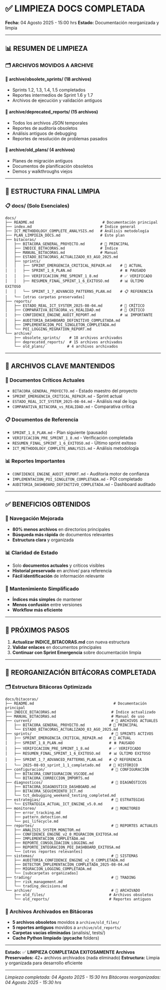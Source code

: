 # ✅ LIMPIEZA DOCS COMPLETADA

**Fecha:** 04 Agosto 2025 - 15:00 hrs
**Estado:** Documentación reorganizada y limpia

---

## 📊 **RESUMEN DE LIMPIEZA**

### **🗂️ ARCHIVOS MOVIDOS A ARCHIVE**

#### **📁 archive/obsolete_sprints/ (18 archivos)**
- Sprints 1.2, 1.3, 1.4, 1.5 completados
- Reportes intermedios de Sprint 1.6 y 1.7
- Archivos de ejecución y validación antiguos

#### **📁 archive/deprecated_reports/ (15 archivos)**
- Todos los archivos JSON temporales
- Reportes de auditoría obsoletos
- Análisis antiguos de debugging
- Reportes de resolución de problemas pasados

#### **📁 archive/old_plans/ (4 archivos)**
- Planes de migración antiguos
- Documentos de planificación obsoletos
- Demos y walkthroughs viejos

---

## 📁 **ESTRUCTURA FINAL LIMPIA**

### **📋 docs/ (Solo Esenciales)**
```
docs/
├── README.md                               # Documentación principal
├── index.md                               # Índice general
├── ICT_METHODOLOGY_COMPLETE_ANALYSIS.md   # Análisis metodología
├── PLAN_LIMPIEZA_DOCS.md                  # Este plan
├── bitacoras/
│   ├── BITACORA_GENERAL_PROYECTO.md       # 🎯 PRINCIPAL
│   ├── INDICE_BITACORAS.md                # Índice
│   ├── MANUAL_BITACORAS.md                # Manual
│   ├── ESTADO_BITACORAS_ACTUALIZADO_03_AGO_2025.md
│   ├── sprints/
│   │   ├── SPRINT_EMERGENCIA_CRITICAL_REPAIR.md    # 🚨 ACTUAL
│   │   ├── SPRINT_1_8_PLAN.md                      # ⏸️ PAUSADO
│   │   ├── VERIFICACION_PRE_SPRINT_1_8.md          # ✅ VERIFICADO
│   │   ├── RESUMEN_FINAL_SPRINT_1_6_EXITOSO.md     # 📊 ÚLTIMO EXITOSO
│   │   └── SPRINT_1_7_ADVANCED_PATTERNS_PLAN.md    # 📋 REFERENCIA
│   └── [otras carpetas preservadas]
├── reports/
│   ├── ESTADO_REAL_ICT_SYSTEM_2025-08-04.md        # 🚨 CRÍTICO
│   ├── COMPARATIVA_BITACORA_vs_REALIDAD.md         # 🚨 CRÍTICO
│   ├── CONFIDENCE_ENGINE_AUDIT_REPORT.md           # 📊 IMPORTANTE
│   ├── AUDITORIA_DASHBOARD_DEFINITIVO_COMPLETADA.md
│   ├── IMPLEMENTACION_POI_SINGLETON_COMPLETADA.md
│   └── POI_LOGGING_MIGRATION_REPORT.md
└── archive/
    ├── obsolete_sprints/    # 18 archivos archivados
    ├── deprecated_reports/  # 15 archivos archivados
    └── old_plans/          # 4 archivos archivados
```

---

## 🎯 **ARCHIVOS CLAVE MANTENIDOS**

### **🚨 Documentos Críticos Actuales**
- `BITACORA_GENERAL_PROYECTO.md` - Estado maestro del proyecto
- `SPRINT_EMERGENCIA_CRITICAL_REPAIR.md` - Sprint actual
- `ESTADO_REAL_ICT_SYSTEM_2025-08-04.md` - Análisis real de logs
- `COMPARATIVA_BITACORA_vs_REALIDAD.md` - Comparativa crítica

### **📋 Documentos de Referencia**
- `SPRINT_1_8_PLAN.md` - Plan siguiente (pausado)
- `VERIFICACION_PRE_SPRINT_1_8.md` - Verificación completada
- `RESUMEN_FINAL_SPRINT_1_6_EXITOSO.md` - Último sprint exitoso
- `ICT_METHODOLOGY_COMPLETE_ANALYSIS.md` - Análisis metodología

### **📊 Reportes Importantes**
- `CONFIDENCE_ENGINE_AUDIT_REPORT.md` - Auditoría motor de confianza
- `IMPLEMENTACION_POI_SINGLETON_COMPLETADA.md` - POI completado
- `AUDITORIA_DASHBOARD_DEFINITIVO_COMPLETADA.md` - Dashboard auditado

---

## ✅ **BENEFICIOS OBTENIDOS**

### **🎯 Navegación Mejorada**
- **80% menos archivos** en directorios principales
- **Búsqueda más rápida** de documentos relevantes
- **Estructura clara** y organizada

### **📊 Claridad de Estado**
- Solo **documentos actuales** y críticos visibles
- **Historial preservado** en archive/ para referencia
- **Fácil identificación** de información relevante

### **🔧 Mantenimiento Simplificado**
- **Índices más simples** de mantener
- **Menos confusión** entre versiones
- **Workflow más eficiente**

---

## 🚀 **PRÓXIMOS PASOS**

1. **Actualizar INDICE_BITACORAS.md** con nueva estructura
2. **Validar enlaces** en documentos principales
3. **Continuar con Sprint Emergencia** sobre documentación limpia

---

## 📁 **REORGANIZACIÓN BITÁCORAS COMPLETADA**

### **🗂️ Estructura Bitácoras Optimizada**

```
docs/bitacoras/
├── README.md                                    # Documentación principal
├── INDICE_BITACORAS.md                         # Índice actualizado
├── MANUAL_BITACORAS.md                         # Manual de uso
├── current/                                    # 📁 ARCHIVOS ACTUALES
│   ├── BITACORA_GENERAL_PROYECTO.md           # 🎯 PRINCIPAL
│   └── ESTADO_BITACORAS_ACTUALIZADO_03_AGO_2025.md
├── sprints/                                    # 📁 SPRINTS ACTIVOS
│   ├── SPRINT_EMERGENCIA_CRITICAL_REPAIR.md   # 🚨 ACTUAL
│   ├── SPRINT_1_8_PLAN.md                     # ⏸️ PAUSADO
│   ├── VERIFICACION_PRE_SPRINT_1_8.md         # ✅ VERIFICADO
│   ├── RESUMEN_FINAL_SPRINT_1_6_EXITOSO.md    # 📊 ÚLTIMO EXITOSO
│   ├── SPRINT_1_7_ADVANCED_PATTERNS_PLAN.md   # 📋 REFERENCIA
│   └── 2025-08-03_sprint_1_1_completado.md    # 📜 HISTÓRICO
├── configuracion/                              # 📁 CONFIGURACIÓN
│   ├── BITACORA_CONFIGURACION_VSCODE.md
│   └── BITACORA_CORRECCION_IMPORTS.md
├── diagnosticos/                               # 📁 DIAGNÓSTICOS
│   ├── BITACORA_DIAGNOSTICO_DASHBOARD.md
│   ├── BITACORA_SEGUIMIENTO_ICT.md
│   └── tct_debugging_weekend_testing_completed.md
├── estrategias/                                # 📁 ESTRATEGIAS
│   └── ESTRATEGIA_ACTUAL_ICT_ENGINE_v5.0.md
├── monitoreo/                                  # 📁 MONITOREO
│   ├── error_tracking.md
│   ├── pattern_detection.md
│   └── poi_lifecycle.md
├── reportes/                                   # 📁 REPORTES ACTUALES
│   ├── ANALISIS_SYSTEM_MONITOR.md
│   ├── CONFIDENCE_ENGINE_v2_0_MIGRACION_EXITOSA.md
│   ├── IMPLEMENTACION_COMPLETADA.md
│   ├── REPORTE_CONSOLIDACION_LOGGING.md
│   ├── REPORTE_INTEGRACION_POI_DASHBOARD_EXITOSA.md
│   └── [otros reportes relevantes]
├── sistemas/                                   # 📁 SISTEMAS
│   ├── AUDITORIA_CONFIDENCE_ENGINE_v2_0_COMPLETADA.md
│   ├── DETECTOR_IMPLEMENTACION_COMPLETADA_2025-08-04.md
│   ├── MIGRACION_LOGGING_COMPLETADA.md
│   └── [subcarpetas organizadas]
├── trading/                                    # 📁 TRADING
│   ├── risk_management.md
│   └── trading_decisions.md
└── archive/                                    # 📁 ARCHIVADO
    ├── old_files/                             # Archivos obsoletos
    └── old_reports/                           # Reportes antiguos
```

### **🚮 Archivos Archivados en Bitácoras**
- **5 archivos obsoletos** movidos a `archive/old_files/`
- **5 reportes antiguos** movidos a `archive/old_reports/`
- **Carpetas vacías eliminadas** (analisis/, tests/)
- **Cache Python limpiado** (__pycache__ folders)

---

**Estado:** ✅ **LIMPIEZA COMPLETADA EXITOSAMENTE**
**Archivos Preservados:** 42+ archivos archivados (nada eliminado)
**Estructura:** Limpia y organizada para desarrollo eficiente

---

*Limpieza completada: 04 Agosto 2025 - 15:30 hrs*
*Bitácoras reorganizadas: 04 Agosto 2025 - 15:30 hrs*
